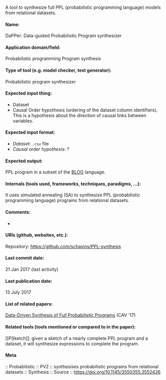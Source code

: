 A tool to synthesize full PPL (probabilistic programming language) models from relational datasets.

#### Name:
DaPPer: Data-guided Probabilistic Program synthesizer

#### Application domain/field:
Probabilistic programming
Program synthesis

#### Type of tool (e.g. model checker, test generator):
Probabilistic program synthesizer

#### Expected input thing:
- Dataset
- Causal Order hypothesis (ordering of the dataset column identifiers). This is a hypothesis about the direction of causal links between variables.

#### Expected input format:
- *Dataset*: `.csv` file
- *Causal order hypothesis*: ?

#### Expected output:
PPL program in a subset of the [BLOG](../../Formats/BLOG.md) language.

#### Internals (tools used, frameworks, techniques, paradigms, ...):
It uses simulated annealing (SA) to synthesize PPL (probabilistic programming language) programs from relational datasets.

#### Comments:
-

#### URIs (github, websites, etc.):
Repository: https://github.com/schasins/PPL-synthesis

#### Last commit date:
21 Jan 2017 (last activity)

#### Last publication date:
13 July 2017

#### List of related papers:
[Data-Driven Synthesis of Full Probabilistic Programs](https://doi.org/10.1007/978-3-319-63387-9_14) (CAV '17)

#### Related tools (tools mentioned or compared to in the paper):
[[PSketch]]: given a sketch of a nearly complete PPL program and a dataset, it will synthesize expressions to complete the program.

#### Meta
:: Probabilistic
:: PV2 :: synthesises probabilistic programs from relational datasets
:: Synthesis
:: Source :: https://doi.org/10.1145/3550355.3552426
